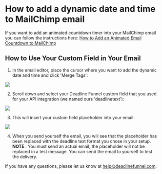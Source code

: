 # How to add a dynamic date and time to MailChimp email

If you want to add an animated countdown timer into your MailChimp email you can follow the instructions here: [How to Add an Animated Email Countdown to MailChimp](http://documentation.deadlinefunnel.com/article/255-how-to-add-%20email-countdown-code-to-mailchimp)

## How to Use Your Custom Field in Your Email

1. In the email editor, place the cursor where you want to add the dynamic date and time and click 'Merge Tags':

![](https://d33v4339jhl8k0.cloudfront.net/docs/assets/53974d6ce4b0c76107b109d1/images/5bc8b905042863158cc79867/file-%20cCiL9dDxPy.png)

2. Scroll down and select your Deadline Funnel custom field that you used for your API integration \(we named ours 'deadlinetext'\):

![](https://d33v4339jhl8k0.cloudfront.net/docs/assets/53974d6ce4b0c76107b109d1/images/5bc8b9312c7d3a04dd5bd976/file-%20mNabYbN1DP.png)

3. This will insert your custom field placeholder into your email:

![](https://d33v4339jhl8k0.cloudfront.net/docs/assets/53974d6ce4b0c76107b109d1/images/5bc8b9712c7d3a04dd5bd97a/file-%20JROUtx4Zjo.png)

4. When you send yourself the email, you will see that the placeholder has been replaced with the deadline text format you chose in your setup. **NOTE** : You must send an actual email, the placeholder will not be replaced in a test message. You can send the email to yourself to test the delivery.

If you have any questions, please let us know at [help@deadlinefunnel.com](mailto:mailto:help@deadlinefunnel.com).

